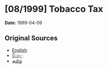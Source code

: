 # [08/1999] Tobacco Tax

**Date:** 1999-04-09

## Original Sources

- [English](https://documents.gov.lk/view/acts/1999/4/08-1999_E.pdf)
- [සිංහල](https://documents.gov.lk/view/acts/1999/4/08-1999_S.pdf)
- [தமிழ்](https://documents.gov.lk/view/acts/1999/4/08-1999_T.pdf)
